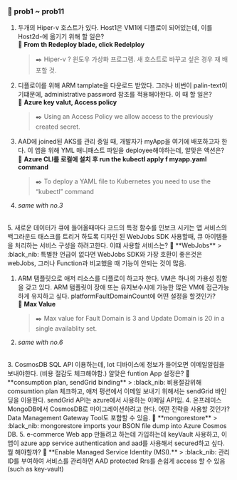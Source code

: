 ### 💯 prob1 ~ prob11

1. 두개의 Hiper-v 호스트가 있다. Host1은 VM1에 디플로이 되어있는데, 이를 Host2d-에 옮기기 위해 할 일은?     
🔔 **From th Redeploy blade, click Redelploy**
   > :black_nib: Hiper-v ? 윈도우 가상화 프로그램.
   > 새 호스트로 바꾸고 싶은 경우 재 배포할 것.

2. 디플로이를 위해 ARM tamplate을 다운로드 받았다. 그러나 비번이 palin-text이기떄문에, administrative password 참조를 적용해야한다. 이 때 할 일은?      
🔔 **Azure key valut, Access policy**
   > :black_nib: Using an Access Policy we allow access to the previously created secret.
3. AAD에 joined된 AKS를 관리 중일 때, 개발자가 myApp을 여기에 배포하고자 한다. 이 앱을 위해 YML 매니패스트 파일을 deployee해야하는데, 알맞은 액션은?  
🔔 **Azure CLI를 로컬에 설치 후 run the kubectl apply f myapp.yaml command**
   > :black_nib: To deploy a YAML file to Kubernetes you need to use the “kubectl” command 

4.  *same with no.3*  
   </br>
5. 새로운 데이터가 큐에 들어올때마다 코드의 특정 함수를 인보크 시키는 앱 서비스의 백그라운드 태스크를 트리거 하도록 디자인 된 WebJobs SDK 사용할때, 큐 아이템들을 처리하는 서비스 구성을 하려고한다. 이떄 사용할 서비스는?  
🔔 **WebJobs**  
   > :black_nib: 특별한 언급이 없다면 WebJobs SDK와 가장 호환이 좋은것은 webJobs, 그러나 Function과 비교했을 때 기능이 안되는 것이 많음.

1. ARM 탬플릿으로 애저 리소스를 디플로이 하고자 한다. VM은 하나의 가용성 집합을 갖고 있다. ARM 탬플릿이 장애 또는 유지보수시에 가능한 많은 VM에 접근가능하게 유지하고 싶다. platformFaultDomainCount에 어떤 설정을 할것인가?   
   🔔 **Max Value**  
   > :black_nib: Max value for Fault Domain is 3 and Update Domain is 20 in a single availablity set.

2.  *same with no.6*  
   </br>
3.  CosmosDB SQL API 이용하는데, Iot 디바이스에 정보가 들어오면 이메일알림을 보내야한다. (비용 절감도 체크해야함.) 알맞은 funtion App 설정은?     
   🔔 **consumption plan, sendGrid binding**     
      > :black_nib: 비용절감위해 comsumtion plan 체크하고, 애저 펑션에서 이메일 보내기 위해서는 sendGrid 바인딩을 이용한다. sendGrid API는 azure에서 사용하는 이메일 API임.
4.  온프레미스 MongoDB에서 CosmosDB로 마이그레이션하려고 한다. 어떤 전략을 사용할 것인가? Data Management Gateway Tool도 포함할 수 있음.  
    🔔 **mongorestore**  
      > :black_nib: mongorestore imports your BSON file dump into Azure Cosmos DB.
5.  e-commerce Web app 만들려고 하는데 가입하는데 keyVault 사용하고, 이 앱이 azure app service authentication and aad를 사용해서 secured하고 싶다. 뭘 해야할까?  
   🔔 **Enable Managed Service Identity (MSI).**  
      > :black_nib: 관리ID를 부여하여 서비스를 관리하면 AAD protected Rrs를 손쉽게 access 할 수 있음(such as key-vault)
    
